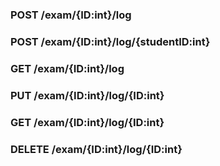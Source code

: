 ### POST /exam/{ID:int}/log

### POST /exam/{ID:int}/log/{studentID:int}

### GET /exam/{ID:int}/log

### PUT /exam/{ID:int}/log/{ID:int}

### GET /exam/{ID:int}/log/{ID:int}

### DELETE /exam/{ID:int}/log/{ID:int}
